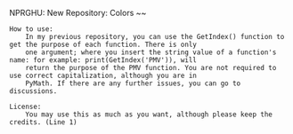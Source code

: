 NPRGHU: New Repository: Colors ~~

	How to use:
		In my previous repository, you can use the GetIndex() function to get the purpose of each function. There is only 
		one argument; where you insert the string value of a function's name: for example: print(GetIndex('PMV')), will 
		return the purpose of the PMV function. You are not required to use correct capitalization, although you are in
		PyMath. If there are any further issues, you can go to discussions.
	
	License:
		You may use this as much as you want, although please keep the credits. (Line 1)
	
